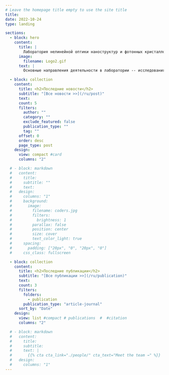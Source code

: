 ```yaml
---
# Leave the homepage title empty to use the site title
title:
date: 2022-10-24
type: landing

sections:
  - block: hero
    content:
      title: |
        Лаборатория нелинейной оптики наноструктур и фотонных кристаллов
      image:
        filename: Logo2.gif
      text: |
        Основные направления деятельности в лаборатории -- исследования нелинейных и магнитных эффектов в микроструктурах, исследования эффектов в метаматериалах и фотонных кристаллах, а также изготовление микроструктур методом двухфотонной лазерной литографии.

  - block: collection
    content:
      title: <h2>Последние новости</h2>
      subtitle: "[Все новости >>](/ru/post)"
      text:
      count: 5
      filters:
        author: ""
        category: ""
        exclude_featured: false
        publication_type: ""
        tag: ""
      offset: 0
      order: desc
      page_type: post
    design:
      view: compact #card
      columns: "2"

  # - block: markdown
  #   content:
  #     title:
  #     subtitle: ""
  #     text:
  #   design:
  #     columns: "1"
  #     background:
  #       image:
  #         filename: coders.jpg
  #         filters:
  #           brightness: 1
  #         parallax: false
  #         position: center
  #         size: cover
  #         text_color_light: true
  #     spacing:
  #       padding: ["20px", "0", "20px", "0"]
  #     css_class: fullscreen

  - block: collection
    content:
      title: <h2>Последние публикации</h2>
      subtitle: "[Все публикации >>](/ru/publication)"
      text:
      count: 3
      filters:
        folders:
          - publication
        publication_type: "article-journal"
      sort_by: "Date"
    design:
      view: list #compact # publications  #  #citation
      columns: "2"

  # - block: markdown
  #   content:
  #     title:
  #     subtitle:
  #     text: |
  #       {{% cta cta_link="./people/" cta_text="Meet the team →" %}}
  #   design:
  #     columns: "1"
---
```

